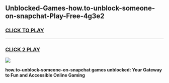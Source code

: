 
## Unblocked-Games-how.to-unblock-someone-on-snapchat-Play-Free-4g3e2
<h3>
<a href="https://premium76.site?title=how.to-unblock-someone-on-snapchat&ref=12A">CLICK TO PLAY</a></h3>
<hr>

<h3>
<a href="https://premium76.site?title=how.to-unblock-someone-on-snapchat&ref=12A">CLICK 2 PLAY</a>
  
</h3>

<a href="https://premium76.site?title=how.to-unblock-someone-on-snapchat&ref=12A"><img src="https://clearcache.store/games.png"></a>


**how.to-unblock-someone-on-snapchat games unblocked: Your Gateway to Fun and Accessible Online Gaming**
